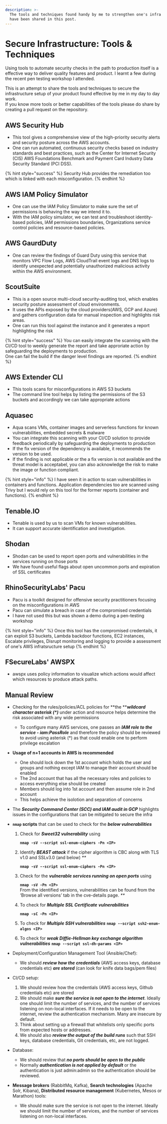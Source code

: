 ```yaml
---
description: >-
  The tools and techniques found handy by me to strengthen one's infra security
  have been shared in this post.
---
```


# Secure Infrastructure: Tools & Techniques

Using tools to automate security checks in the path to production itself is a effective way to deliver quality features and product. I learnt a few during the recent pen testing workshop I attended.

This is an attempt to share the tools and techniques to secure the infrastructure setup of your product found effective by me in my day to day work.\
If you know more tools or better capabilities of the tools please do share by creating a pull request on the repository.

## AWS Security Hub

* This tool gives  a comprehensive view of the high-priority security alerts and security posture across the AWS accounts.
* One can run automated, continuous security checks based on industry standards and best practices, such as the Center for Internet Security (CIS) AWS Foundations Benchmark and Payment Card Industry Data Security Standard (PCI DSS).

{% hint style="success" %}
Security Hub provides the remediation too which is linked with each misconfiguration.
{% endhint %}

## AWS IAM Policy Simulator

* One can use the IAM Policy Simulator to make sure the set of permissions is behaving the way we intend it to.&#x20;
* With the IAM policy simulator, we can test and troubleshoot identity-based policies, IAM permissions boundaries, Organizations service control policies and resource-based policies.

## AWS GaurdDuty

* One can review the findings of Guard Duty using this service that monitors VPC Flow Logs, AWS CloudTrail event logs and DNS logs to identify unexpected and potentially unauthorized malicious activity within the AWS environment.

## ScoutSuite

* This is a open source multi-cloud security-auditing tool, which enables security posture assessment of cloud environments.
* It uses the APIs exposed by the cloud providers(AWS, GCP and Azure) and gathers configuration data for manual inspection and highlights risk areas.
* One can run this tool against the instance and it generates a report highlighting the risk

{% hint style="success" %}
You can easily integrate the scanning with the CI/CD tool to weekly generate the report and take approriate action by safeguarding the deployments to production.\
One can fail the build if the danger level findings are reported.
{% endhint %}

## AWS Extender CLI

* This tools scans for misconfigurations in AWS S3 buckets
* The command line tool helps by listing the permissions of the S3 buckets and accordingly we can take appropriate actions

## Aquasec

* Aqua scans VMs, container images and serverless functions for known vulnerabilities, embedded secrets & malware
* You can integrate this scanning with your CI/CD solution to provide feedback periodically by safeguarding the deployments to production
* If the fix version of the dependency is available, it recommends the version to be used.
* If the finding is not applicable or the a fix version is not available and the threat model is  acceptabel, you can also acknowledge the  risk  to make the image or function compliant.

{% hint style="info" %}
I have seen it in action to scan vulnerabilities in containers and functions. Application dependencies too are scanned using Trivy but I would rely on this tool for the former reports (container and functions).
{% endhint %}

## Tenable.IO

* Tenable is used by us to scan VMs for known vulnerabilities.
* It can support accurate identification and investigation.

## **Shodan**

* Shodan can be used to report open ports and vulnerabilities in the services running on those ports
* We have found useful flags about open uncommon ports and expiration of SSL certificates

## RhinoSecurityLabs' Pacu

* Pacu is a toolkit designed for offensive security practitioners focusing on the misconfigurations in AWS
* Pacu can simulate a breach in case of the compromised credentials
* I have not used this but was shown a demo during a pen-testing workshop

{% hint style="info" %}
Once this tool has the compromised credentails, it can exploit S3 buckets, Lambda backdoor functions, EC2 instances, Escalate privileges, Disrupt monitoring and logging to provide a assessment of one's AWS infratsructure setup
{% endhint %}

## FSecureLabs' AWSPX

* awspx uses policy information to visualize which actions would affect which resources to produce attack paths.&#x20;

## Manual Review

* Checking for the rules/policies/ACL policies for **the **_**wildcard character asterisk (\*)**_  under action and resource helps determine the risk associated with any wide permissions
  * To configure many AWS services, one passes an _**IAM role to the service - iam:PassRole**_ and therefore the policy should be reviewed to avoid using asterisk (\*) as that could enable one to perform privilege escalation
* **Usage of n+1 accounts  in AWS is recommended**
  * One should lock down the 1st account which holds the user and groups and nothing except IAM to manage their account should be enabled
  * The 2nd account that has all the necessary roles and policies to access everything else should be created
  * Members should log into 1st account and then  assume role in 2nd account
  * This helps achieve the isolotion and separation of concerns
* The _**Security Command Center (SCC) and IAM audit in GCP**_ highlights issues in the configurations that can  be mitigated to secure the infra
*   **`nmap` scripts** that can be used to check for the _**below vulnerabilities**_

    1.  Check for _**Sweet32 vulnerability**_ using

        **`nmap -sV --script ssl-enum-ciphers -Pn <IP>`**
    2.  Identify _**BEAST attack**_ if the cipher algorithm is CBC along with TLS v1.0 and SSLv3.0 (and below) _\*\*_

        **`nmap -sV --script ssl-enum-ciphers -Pn <IP>`**
    3.  Check for the _**vulnerable services running on open ports**_ using

        **`nmap -sV -Pn <IP>`**\
        From the identified versions, vulnerabilities can be found from the ‘Browse all versions’ tab in the cve-details page. _\*\*_
    4.  To check for _**Multiple SSL Certificate**_ _**vulnerabilities**_&#x20;

        **`nmap -sC -Pn <IP>`**
    5. To check for _**Multiple SSH vulnerabilities**_ **`nmap --script ssh2-enum-algos <IP>`** 
    6. To check for _**weak Diffie-Hellman key exchange algorithm**_ _**vulnerabilities**_ **`nmap --script ssl-dh-params <IP>`**


* Deployment/Configuration Management Tool  (Ansible/Chef):
  * We should _**review how the credentials**_ (AWS access keys, database credentials etc) _**are stored**_ (can look for knife data bags/pem files)
* CI/CD setup:
  1. We should review how the credentials (AWS access keys, Github credentials etc) are stored
  2. We should make _**sure the service is not open to the internet**_. Ideally one should limit the number of services, and the number of services listening on non-local interfaces. If it needs to be open to the internet, review the authentication mechanism. Many are insecure by default.
  3. Think about setting up a firewall that whitelists only specific ports from expected hosts or addresses.
  4. We should also _**review the output of the build runs**_ such that SSH keys, database credentials, Git credentials, etc, are not logged.
* Database:
  * We should review that _**no ports should be open to the public**_
  * Normally _**authentication is not applied by default**_ or the authentication is just admin:admin so the authentication should be reviewed.
* **Message brokers** (RabbitMq, Kafka), **Search technologies** (Apache Solr, Kibana), **Distributed resource management** (Kubernetes, Mesos or Marathon) tools:
  * We should make sure the service is not open to the internet. Ideally we should limit the number of services, and the number of services listening on non-local interfaces.
